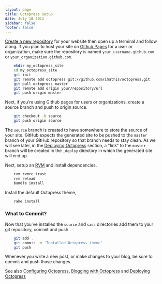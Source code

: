 ```yaml
---
layout: page
title: Octopress Setup
date: July 18 2011
sidebar: false
footer: false
---
```


[Create a new repository](https://github.com/repositories/new) for your website then
open up a terminal and follow along. If you plan to host your site on [Github Pages](http://pages.github.com) for a user or organization, make sure the
repository is named `your_username.github.com` or `your_organization.github.com`.

``` sh
    mkdir my_octopress_site
    cd my_octopress_site
    git init
    git remote add octopress git://github.com/imathis/octopress.git
    git pull octopress master
    git remote add origin your/repository/url
    git push origin master
```

Next, if you're using Github pages for users or organizations, create a source branch and push to origin source.

``` sh
    git checkout -b source
    git push origin source
```

The `source` branch is created to have somewhere to store the source
of your site. GitHub expects the generated site to be pushed to the
`master` branch of your GitHub repository so that branch needs to stay
clean. As we will see later, in the [Deploying Octopress](/docs/deploying/)
section, a "link" to the `master` branch will be created in the
`_deploy` directory in which the generated site will end up.

Next, setup an [RVM](http://beginrescueend.com/) and install dependencies.

``` sh
    rvm rvmrc trust
    rvm reload
    bundle install
```

Install the default Octopress theme,

``` sh
    rake install
```

### What to Commit?

Now that you've installed the `source` and `sass` directories add them to your git repository, commit and push.

``` sh
    git add .
    git commit -m 'Installed Octopress theme'
    git push
```

Whenever you write a new post, or make changes to your blog, be sure to commit and push those changes.

See also [Configuring Octopress](/docs/configuring), [Blogging with Octopress](/docs/blogging/) and [Deploying Octopress](/docs/deploying/)
